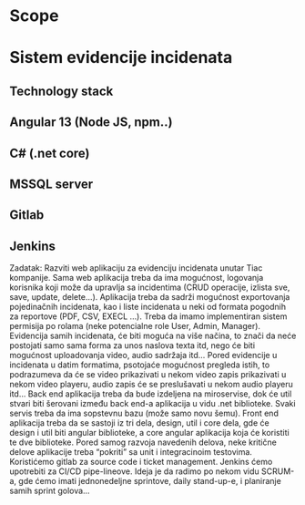 # Scope

# Sistem evidencije incidenata
## Technology stack
## Angular 13 (Node JS, npm..)
## C# (.net core)
## MSSQL server
## Gitlab
## Jenkins

Zadatak:
Razviti web aplikaciju za evidenciju incidenata unutar Tiac kompanije. Sama web aplikacija treba da ima mogućnost, logovanja korisnika koji može da upravlja sa incidentima (CRUD operacije, izlista sve, save, update, delete…). Aplikacija treba da sadrži mogućnost exportovanja pojedinačnih incidenata, kao i liste incidenata u neki od formata pogodnih za reportove (PDF, CSV, EXECL …). Treba da imamo implementiran sistem permisija po rolama (neke potencialne role User, Admin, Manager).
Evidencija samih incidenata, će biti moguća na više načina, to znači da neće postojati samo sama forma za unos naslova texta itd, nego će biti mogućnost uploadovanja video, audio sadržaja itd… Pored evidencije u incidenata u datim formatima, psotojaće mogućnost pregleda istih, to podrazumeva da će se video prikazivati u nekom video zapis prikazivati u nekom video playeru, audio zapis će se preslušavati u nekom audio playeru itd…
Back end aplikacija treba da bude izdeljena na miroservise, dok će util stvari biti šerovani između back end-a aplikacija u vidu .net biblioteke.
Svaki servis treba da ima sopstevnu bazu (može samo novu šemu).
Front end aplikacija treba da se sastoji iz tri dela, design, util i core dela, gde će design i util biti angular biblioteke, a core angular aplikacija koja će koristiti te dve biblioteke.
Pored samog razvoja navedenih delova, neke kritične delove aplikacije treba “pokriti” sa unit i integracinoim testovima.
Koristićemo gitlab za source code i ticket management. Jenkins ćemo upotrebiti za CI/CD pipe-lineove. Ideja je da radimo po nekom vidu SCRUM-a, gde ćemo imati jednonedeljne sprintove, daily stand-up-e, i planiranje samih sprint golova…